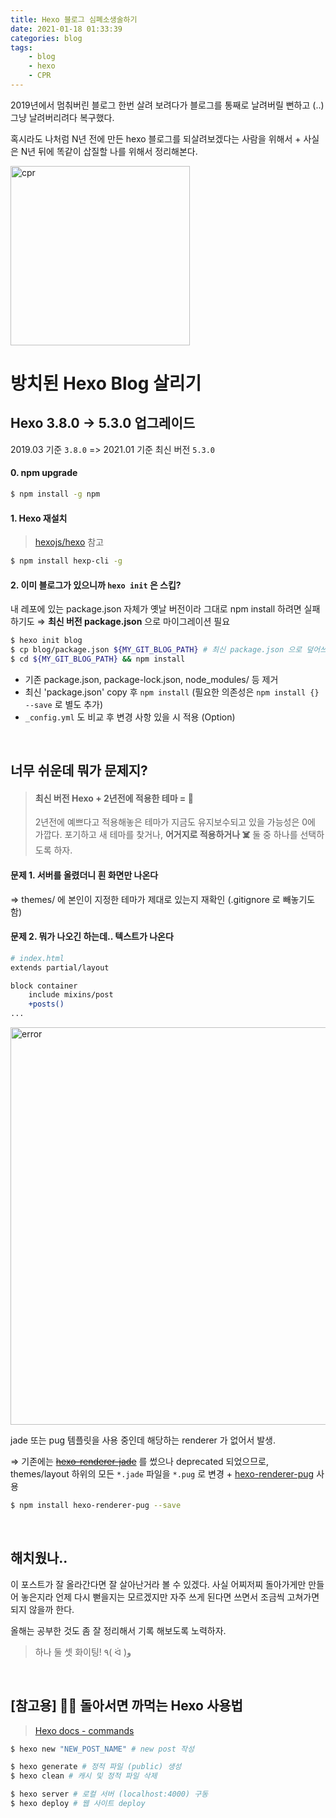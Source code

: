 ```yaml
---
title: Hexo 블로그 심폐소생술하기
date: 2021-01-18 01:33:39
categories: blog
tags:
	- blog
	- hexo
	- CPR
---
```


2019년에서 멈춰버린 블로그 한번 살려 보려다가
블로그를 통째로 날려버릴 뻔하고 (..) 그냥 날려버리려다 복구했다.

혹시라도 나처럼 N년 전에 만든 hexo 블로그를 되살려보겠다는 사람을 위해서
 \+ 사실은 N년 뒤에 똑같이 삽질할 나를 위해서 정리해본다.


<img width="287" alt="cpr" src="https://user-images.githubusercontent.com/26691216/104849937-d5c93380-592f-11eb-965a-261b6fe48519.png">

<br/>

# 방치된 Hexo Blog 살리기

## Hexo 3.8.0 -> 5.3.0 업그레이드
2019.03 기준 `3.8.0` => 2021.01 기준 최신 버전 `5.3.0`

#### 0. npm upgrade
```bash
$ npm install -g npm
```

#### 1. Hexo 재설치
> [hexojs/hexo](https://github.com/hexojs/hexo) 참고

```bash
$ npm install hexp-cli -g
```

#### 2. 이미 블로그가 있으니까 `hexo init` 은 스킵?
내 레포에 있는 package.json 자체가 옛날 버전이라 그대로 npm install 하려면 실패하기도
⇒ **최신 버전 package.json** 으로 마이그레이션 필요

```bash
$ hexo init blog
$ cp blog/package.json ${MY_GIT_BLOG_PATH} # 최신 package.json 으로 덮어쓰기
$ cd ${MY_GIT_BLOG_PATH} && npm install
```
- 기존 package.json, package-lock.json, node_modules/ 등 제거
- 최신 'package.json' copy 후 `npm install` (필요한 의존성은 `npm install {} --save` 로 별도 추가)
- `_config.yml` 도 비교 후 변경 사항 있을 시 적용 (Option)


<br/>

## 너무 쉬운데 뭐가 문제지?
> #### 최신 버전 Hexo + 2년전에 적용한 테마 = 💩
> 
> 2년전에 예쁘다고 적용해놓은 테마가 지금도 유지보수되고 있을 가능성은 0에 가깝다.
> 포기하고 새 테마를 찾거나, **어거지로 적용하거나 ☠️**
> 둘 중 하나를 선택하도록 하자.

#### 문제 1. 서버를 올렸더니 흰 화면만 나온다
⇒ themes/ 에 본인이 지정한 테마가 제대로 있는지 재확인 (.gitignore 로 빼놓기도 함)

#### 문제 2. 뭐가 나오긴 하는데.. 텍스트가 나온다

```bash
# index.html
extends partial/layout

block container
    include mixins/post
    +posts()
...
```

<img width="636" alt="error" src="https://user-images.githubusercontent.com/26691216/104851421-407e6d00-5938-11eb-97f5-4d041b5abdf6.png">



jade 또는 pug 템플릿을 사용 중인데 해당하는 renderer 가 없어서 발생.

⇒ 기존에는 ~~[hexo-renderer-jade](https://www.npmjs.com/package/hexo-renderer-jade)~~ 를 썼으나 deprecated 되었으므로,
themes/layout 하위의 모든 `*.jade` 파일을 `*.pug` 로 변경 + [hexo-renderer-pug](https://www.npmjs.com/package/hexo-renderer-pug) 사용

```bash
$ npm install hexo-renderer-pug --save
```

<br/>

## 해치웠나..
이 포스트가 잘 올라간다면 잘 살아난거라 볼 수 있겠다.
사실 어찌저찌 돌아가게만 만들어 놓은지라 언제 다시 뻗을지는 모르겠지만
자주 쓰게 된다면 쓰면서 조금씩 고쳐가면 되지 않을까 한다.

올해는 공부한 것도 좀 잘 정리해서 기록 해보도록 노력하자.
> 하나 둘 셋 화이팅! ٩( ᐛ )و


<br/>

## [참고용] ✍🏻 돌아서면 까먹는 Hexo 사용법
> [Hexo docs - commands](https://hexo.io/ko/docs/commands.html)

```bash
$ hexo new "NEW_POST_NAME" # new post 작성

$ hexo generate # 정적 파일 (public) 생성
$ hexo clean # 캐시 및 정적 파일 삭제

$ hexo server # 로컬 서버 (localhost:4000) 구동
$ hexo deploy # 웹 사이트 deploy
```

